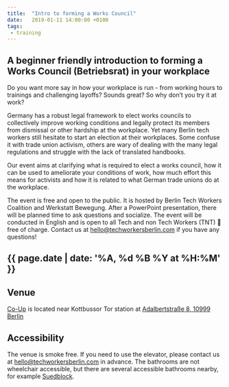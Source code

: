 ```yaml
---
title:  "Intro to forming a Works Council"
date:   2019-01-11 14:00:00 +0100
tags:
 - training
---
```


## A beginner friendly introduction to forming a Works Council (Betriebsrat) in your workplace
Do you want more say in how your workplace is run - from working hours to trainings and challenging layoffs? Sounds great? So why don’t you try it at work?

Germany has a robust legal framework to elect works councils to collectively improve working conditions and legally protect its members from dismissal or other hardship at the workplace. Yet many Berlin tech workers still hesitate to start an election at their workplaces. Some confuse it with trade union activism, others are wary of dealing with the many legal regulations and struggle with the lack of translated handbooks.

Our event aims at clarifying what is required to elect a works council, how it can be used to ameliorate your conditions of work, how much effort this means for activists and how it is related to what German trade unions do at the workplace.

The event is free and open to the public. It is hosted by Berlin Tech Workers Coalition and Werkstatt Bewegung. After a PowerPoint presentation, there will be planned time to ask questions and socialize. The event will be conducted in English and is open to all Tech and non Tech Workers (TNT) 🧨 free of charge. Contact us at hello@techworkersberlin.com if you have any questions!

## {{ page.date | date: '%A, %d %B %Y at %H:%M' }}

## Venue

[Co-Up](https://co-up.de/) is located near Kottbussor Tor station at [Adalbertstraße 8, 10999 Berlin](https://www.google.com/maps/place/co.up+community+space/@52.5003298,13.4175977,17z/data=!3m1!4b1!4m5!3m4!1s0x47a84e337e23d413:0x2cfd69e5a9f68f1a!8m2!3d52.5003298!4d13.4197864)

## Accessibility

The venue is smoke free. If you need to use the elevator, please contact us at hello@techworkersberlin.com in advance. The bathrooms are not wheelchair accessible, but there are several accessible bathrooms nearby, for example [Suedblock](https://www.google.com/maps/place/S%C3%BCdblock/@52.4986228,13.4147117,17z/data=!3m1!4b1!4m5!3m4!1s0x47a84fccca98a509:0x2bce392bc6d8270c!8m2!3d52.4986228!4d13.4169004).
